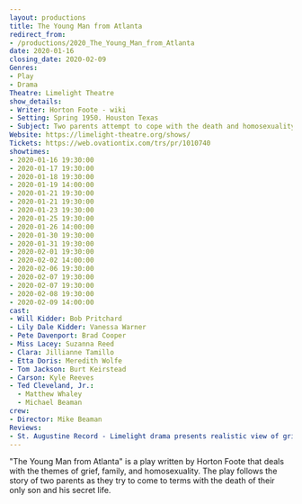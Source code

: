 ```yaml
---
layout: productions
title: The Young Man from Atlanta
redirect_from:
- /productions/2020_The_Young_Man_from_Atlanta
date: 2020-01-16
closing_date: 2020-02-09
Genres: 
- Play
- Drama
Theatre: Limelight Theatre
show_details: 
- Writer: Horton Foote - wiki
- Setting: Spring 1950. Houston Texas
- Subject: Two parents attempt to cope with the death and homosexuality of their only son
Website: https://limelight-theatre.org/shows/
Tickets: https://web.ovationtix.com/trs/pr/1010740
showtimes:
- 2020-01-16 19:30:00
- 2020-01-17 19:30:00
- 2020-01-18 19:30:00
- 2020-01-19 14:00:00
- 2020-01-21 19:30:00
- 2020-01-21 19:30:00
- 2020-01-23 19:30:00
- 2020-01-25 19:30:00
- 2020-01-26 14:00:00
- 2020-01-30 19:30:00
- 2020-01-31 19:30:00
- 2020-02-01 19:30:00
- 2020-02-02 14:00:00
- 2020-02-06 19:30:00
- 2020-02-07 19:30:00
- 2020-02-07 19:30:00
- 2020-02-08 19:30:00
- 2020-02-09 14:00:00
cast:
- Will Kidder: Bob Pritchard
- Lily Dale Kidder: Vanessa Warner
- Pete Davenport: Brad Cooper
- Miss Lacey: Suzanna Reed
- Clara: Jillianne Tamillo
- Etta Doris: Meredith Wolfe
- Tom Jackson: Burt Keirstead
- Carson: Kyle Reeves
- Ted Cleveland, Jr.:
  - Matthew Whaley
  - Michael Beaman
crew:
- Director: Mike Beaman
Reviews:
- St. Augustine Record - Limelight drama presents realistic view of grief recovery: https://www.staugustine.com/entertainment/20200117/limelight-drama-presents-realistic-view-of-grief-recovery
---
```

"The Young Man from Atlanta" is a play written by Horton Foote that deals with the themes of grief, family, and homosexuality. The play follows the story of two parents as they try to come to terms with the death of their only son and his secret life. 